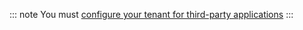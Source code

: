::: note 
You must [configure your tenant for third-party applications](/applications/enable-third-party-applications) 
:::

